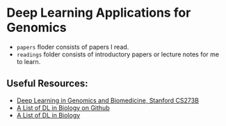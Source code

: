 # Deep Learning Applications for Genomics

- `papers` floder consists of papers I read.
- `readings` folder consists of introductory papers or lecture notes for me to learn.

## Useful Resources:
- [Deep Learning in Genomics and Biomedicine, Stanford CS273B](https://canvas.stanford.edu/courses/51037)
- [A List of DL in Biology on Github]( https://github.com/hussius/deeplearning-biology)
- [A List of DL in Biology](https://followthedata.wordpress.com/2015/12/21/list-of-deep-learning-implementations-in-biology/)
